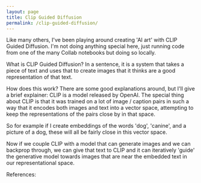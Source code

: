 ```yaml
---
layout: page
title: Clip Guided Diffusion
permalink: /clip-guided-diffusion/
---
```


Like many others, I've been playing around creating 'AI art' with CLIP Guided Diffusion. I'm not doing anything special here, just running code from one of the many Collab notebooks but doing so locally.

What is CLIP Guided Diffusion? In a sentence, it is a system that takes a piece of text and uses that to create images that it thinks are a good representation of that text.

How does this work? There are some good explanations around, but I'll give a brief explainer: CLIP is a model released by OpenAI. The special thing about CLIP is that it was trained on a lot of image / caption pairs in such a way that it encodes both images and text into a vector space, attempting to keep the representations of the pairs close by in that space.

So for example if I create embeddings of the words 'dog', 'canine', and a picture of a dog, these will all be fairly close in this vector space.

Now if we couple CLIP with a model that can generate images and we can backprop through, we can give that text to CLIP and it can iteratively 'guide' the generative model towards images that are near the embedded text in our representational space.

References:
